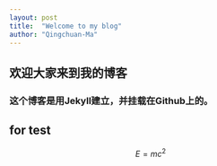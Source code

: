 ```yaml
---
layout: post
title:  "Welcome to my blog"
author: "Qingchuan-Ma"
---
```


## 欢迎大家来到我的博客

### 这个博客是用Jekyll建立，并挂载在Github上的。


## for test

$$E=mc^2$$
